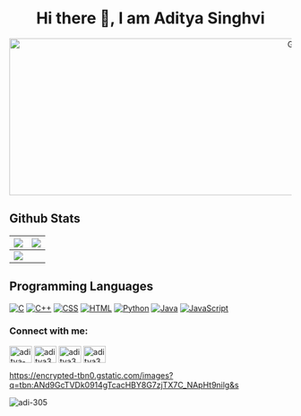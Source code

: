 <h1 align = "center">
 Hi there 👋, I am Aditya Singhvi
</h1>

<p align="center">
<img alt="GIF" src="https://i.redd.it/n8agw6z2smyb1.gif" height="280" 
width = "1000"/>
 <p/>

## Github Stats

<img src="https://github-readme-stats.vercel.app/api?username=adi-305&&show_icons=true&count_private=true&theme=github_dark">|<img src="https://github-readme-streak-stats.herokuapp.com/?user=adi-305&theme=blueberry_duo"/>
|---|---|
<img src="https://github-readme-stats.vercel.app/api/top-langs/?username=adi-305&layout=compact&theme=github_dark"/>|


## Programming Languages

<p>
    <a href="#"><img alt="C" src="https://img.shields.io/badge/C-00599C?style=for-the-badge&logo=c&logoColor=white"></a>
    <a href="#"><img alt="C++" src="https://img.shields.io/badge/C%2B%2B-00599C?style=for-the-badge&logo=c%2B%2B&logoColor=white"></a>
    <a href="#"><img alt="CSS" src="https://img.shields.io/badge/CSS3-1572B6?style=for-the-badge&logo=css3&logoColor=white"></a>
    <a href="#"><img alt="HTML" src="https://img.shields.io/badge/HTML-239120?style=for-the-badge&logo=html5&logoColor=white"></a>
    <a href="#"><img alt="Python" src="https://img.shields.io/badge/Python-3776AB?style=for-the-badge&logo=python&logoColor=white"></a>
    <a href="#"><img alt="Java" src="https://img.shields.io/badge/Java-ED8B00?style=for-the-badge&logo=openjdk&logoColor=white"></a>
    <a href="#"><img alt="JavaScript" src="https://img.shields.io/badge/JavaScript-323330?style=for-the-badge&logo=javascript&logoColor=F7DF1E"></a>
</p>

<h3 align="left">Connect with me:</h3>
<p align="left">
<a href="https://www.linkedin.com/in/aditya-singhvi-033b10225/" target="blank"><img align="center" src="https://raw.githubusercontent.com/rahuldkjain/github-profile-readme-generator/master/src/images/icons/Social/linked-in-alt.svg" alt="aditya-singhvi-033b10225" height="30" width="40" /></a>
<a href="https://www.instagram.com/aditya30_05/" target="blank"><img align="center" src="https://raw.githubusercontent.com/rahuldkjain/github-profile-readme-generator/master/src/images/icons/Social/instagram.svg" alt="aditya30_05" height="30" width="40" /></a>
<a href="[https://www.instagram.com/aditya30_05/](https://leetcode.com/u/Adi_786/)" target="blank"><img align="center" src="https://encrypted-tbn0.gstatic.com/images?q=tbn:ANd9GcTVDk0914gTcacHBY8G7zjTX7C_NApHt9nilg&s" alt="aditya30_05" height="30" width="40" /></a>
<a href="https://leetcode.com/u/Adi_786/" target="blank"><img align="center" src="https://encrypted-tbn0.gstatic.com/images?q=tbn:ANd9GcTVDk0914gTcacHBY8G7zjTX7C_NApHt9nilg&s" alt="aditya30_05" height="30" width="40" /></a>


https://encrypted-tbn0.gstatic.com/images?q=tbn:ANd9GcTVDk0914gTcacHBY8G7zjTX7C_NApHt9nilg&s

 
</p>
<p align="left"> <img src="https://komarev.com/ghpvc/?username=adi-305&label=Profile%20views&color=0e75b6&style=flat" alt="adi-305" /> </p>

